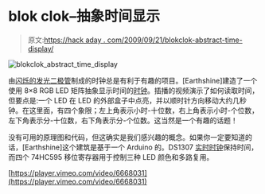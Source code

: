 # blok clok–抽象时间显示

> 原文:[https://hack aday . com/2009/09/21/blokclok-abstract-time-display/](https://hackaday.com/2009/09/21/blokclok-abstract-time-display/)

![blokclok_abstract_time_display](../Images/154f287380b1b56e66c06b439db5f653.png "blokclok_abstract_time_display")

由[闪烁的发光二极管](http://hackaday.com/2009/04/08/the-bulbdial-clock-comes-to-life/)制成的时钟总是有利于有趣的项目。[Earthshine]建造了一个使用 8×8 RGB LED 矩阵抽象显示时间的[时钟](http://www.instructables.com/id/The-BlokClok-Concept-Arduino-driven-RGB-A/)。插播的视频演示了如何读取时间，但要点是:一个 LED 在 LED 的外部盒子中点亮，并以顺时针方向移动大约几秒钟。在这里面，有四个象限；左上角表示小时-十位数，右上角表示小时-个位数，左下角表示分-十位数，右下角表示分-个位数。这当然是一个有趣的话题！

没有可用的原理图和代码，但这确实是我们感兴趣的概念。如果你一定要知道的话，[Earthshine]这个建筑是基于一个 Arduino 的。DS1307 [实时时钟](http://hackaday.com/2009/06/26/parts-i2c-real-time-clock-calendar-pcf8563/)保持时间，而四个 74HC595 移位寄存器用于控制三种 LED 颜色和多路复用。

[https://player.vimeo.com/video/6668031](https://player.vimeo.com/video/6668031)